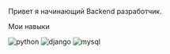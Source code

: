 Привет я начинающий Backend разработчик.

Мои навыки

![python](https://img.shields.io/badge/-python-090909?style=for-the-badge&logo=python&logoColor=47C5FB)
![django](https://img.shields.io/badge/-django-090909?style=for-the-badge&logo=django&logoColor=F88C00)
![mysql](https://img.shields.io/badge/-mysql-090909?style=for-the-badge&logo=mysql&logoColor=47C5FB)